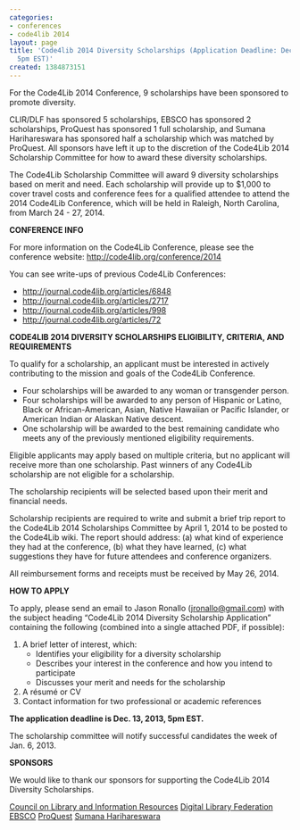 ```yaml
---
categories:
- conferences
- code4lib 2014
layout: page
title: 'Code4lib 2014 Diversity Scholarships (Application Deadline: Dec. 13, 2013,
  5pm EST)'
created: 1384873151
---
```

For the Code4Lib 2014 Conference, 9 scholarships have been sponsored to promote diversity.

CLIR/DLF has sponsored 5 scholarships, EBSCO has sponsored 2 scholarships, ProQuest has sponsored 1 full scholarship, and Sumana Harihareswara has sponsored half a scholarship which was matched by ProQuest. All sponsors have left it up to the discretion of the Code4Lib 2014 Scholarship Committee for how to award these diversity scholarships.

The Code4Lib Scholarship Committee will award 9 diversity scholarships based on merit and need. Each scholarship will provide up to $1,000 to cover travel costs and conference fees for a qualified attendee to attend the 2014 Code4Lib Conference, which will be held in Raleigh, North Carolina, from March 24 - 27, 2014.

<!--break-->

<strong>CONFERENCE INFO</strong>

For more information on the Code4Lib Conference, please see the conference website: <a href="http://code4lib.org/conference/2014">http://code4lib.org/conference/2014</a>

You can see write-ups of previous Code4Lib Conferences:
<ul>
<li><a href="http://journal.code4lib.org/articles/6848">http://journal.code4lib.org/articles/6848</a></li>
<li><a href="http://journal.code4lib.org/articles/2717">http://journal.code4lib.org/articles/2717</a></li>
<li><a href="http://journal.code4lib.org/articles/998">http://journal.code4lib.org/articles/998</a></li>
<li><a href="http://journal.code4lib.org/articles/72">http://journal.code4lib.org/articles/72</a></li>
</ul>

<strong>CODE4LIB 2014 DIVERSITY SCHOLARSHIPS ELIGIBILITY, CRITERIA, AND REQUIREMENTS</strong>

To qualify for a scholarship, an applicant must be interested in actively contributing to the mission and goals of the Code4Lib Conference.
<ul>
	<li>Four scholarships will be awarded to any woman or transgender person.</li>
	<li>Four scholarships will be awarded to any person of Hispanic or Latino, Black or African-American, Asian, Native Hawaiian or Pacific Islander, or American Indian or Alaskan Native descent.</li>
	<li>One scholarship will be awarded to the best remaining candidate who meets any of the previously mentioned eligibility requirements.</li>
</ul>

Eligible applicants may apply based on multiple criteria, but no applicant will receive more than one scholarship. Past winners of any Code4Lib scholarship are not eligible for a scholarship.

The scholarship recipients will be selected based upon their merit and financial needs.

Scholarship recipients are required to write and submit a brief trip report to the Code4Lib 2014 Scholarships Committee by April 1, 2014 to be posted to the Code4Lib wiki. The report should address: (a) what kind of experience they had at the conference, (b) what they have learned, (c) what suggestions they have for future attendees and conference organizers.

All reimbursement forms and receipts must be received by May 26, 2014.


<strong>HOW TO APPLY</strong>

To apply, please send an email to Jason Ronallo (jronallo@gmail.com) with the subject heading “Code4Lib 2014 Diversity Scholarship Application” containing the following (combined into a single attached PDF, if possible):
<ol>
	<li>A brief letter of interest, which:
		<ul>
			<li>Identifies your eligibility for a diversity scholarship</li>
			<li>Describes your interest in the conference and how you intend to participate</li>
			<li>Discusses your merit and needs for the scholarship</li>
		</ul>
	</li>
	<li>A résumé or CV</li>
	<li>Contact information for two professional or academic references</li>
</ol>


<strong>The application deadline is Dec. 13, 2013, 5pm EST.</strong>

The scholarship committee will notify successful candidates the week of Jan. 6, 2013.


<strong>SPONSORS</strong>

We would like to thank our sponsors for supporting the Code4Lib 2014 Diversity Scholarships.

<a href="http://www.clir.org/">Council on Library and Information Resources</a> 
<a href="http://www.diglib.org/">Digital Library Federation</a> 
<a href="http://www.ebsco.com/">EBSCO</a> 
<a href="http://www.proquest.com">ProQuest</a> 
<a href="http://www.harihareswara.net/">Sumana Harihareswara</a> 

